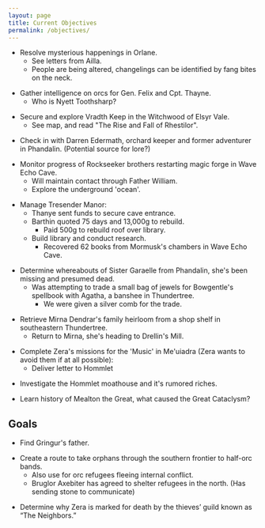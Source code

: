 ```yaml
---
layout: page
title: Current Objectives
permalink: /objectives/
---
```

* Resolve mysterious happenings in Orlane. 
  * See letters from Ailla.
  * People are being altered, changelings can be identified by fang bites on the neck.

- Gather intelligence on orcs for Gen. Felix and Cpt. Thayne.
  - Who is Nyett Toothsharp?

* Secure and explore Vradth Keep in the Witchwood of Elsyr Vale.
  * See map, and read "The Rise and Fall of Rhestilor".

- Check in with Darren Edermath, orchard keeper and former adventurer in Phandalin. (Potential source for lore?)

* Monitor progress of Rockseeker brothers restarting magic forge in Wave Echo Cave.
  * Will maintain contact through Father William.
  * Explore the underground 'ocean'.

- Manage Tresender Manor: 
  - Thanye sent funds to secure cave entrance.
  - Barthin quoted 75 days and 13,000g to rebuild.
    - Paid 500g to rebuild roof over library.
  - Build library and conduct research.
    - Recovered 62 books from Mormusk's chambers in Wave Echo Cave.

* Determine whereabouts of Sister Garaelle from Phandalin, she's been missing and presumed dead.
  * Was attempting to trade a small bag of jewels for Bowgentle's spellbook with Agatha, a banshee in Thundertree.
    * We were given a silver comb for the trade.

- Retrieve Mirna Dendrar's family heirloom from a shop shelf in southeastern Thundertree. 
  - Return to Mirna, she's heading to Drellin's Mill.

* Complete Zera's missions for the 'Music' in Me'uiadra (Zera wants to avoid them if at all possible):
  * Deliver letter to Hommlet

- Investigate the Hommlet moathouse and it's rumored riches.

* Learn history of Mealton the Great, what caused the Great Cataclysm?

## Goals

- Find Gringur's father.

* Create a route to take orphans through the southern frontier to half-orc bands.
  * Also use for orc refugees fleeing internal conflict.
  * Bruglor Axebiter has agreed to shelter refugees in the north. (Has sending stone to communicate)

- Determine why Zera is marked for death by the thieves’ guild known as “The Neighbors.”
